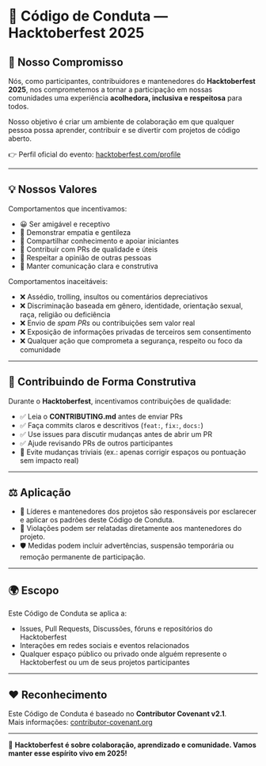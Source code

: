 # 🤝 Código de Conduta — Hacktoberfest 2025

## 🌟 Nosso Compromisso
Nós, como participantes, contribuidores e mantenedores do **Hacktoberfest 2025**, nos comprometemos a tornar a participação em nossas comunidades uma experiência **acolhedora, inclusiva e respeitosa** para todos.  

Nosso objetivo é criar um ambiente de colaboração em que qualquer pessoa possa aprender, contribuir e se divertir com projetos de código aberto.

👉 Perfil oficial do evento: [hacktoberfest.com/profile](https://hacktoberfest.com/profile)

---

## 💡 Nossos Valores
Comportamentos que incentivamos:
- 😀 Ser amigável e receptivo
- 👐 Demonstrar empatia e gentileza
- 📖 Compartilhar conhecimento e apoiar iniciantes
- 🎯 Contribuir com PRs de qualidade e úteis
- 🙏 Respeitar a opinião de outras pessoas
- 💬 Manter comunicação clara e construtiva

Comportamentos inaceitáveis:
- ❌ Assédio, trolling, insultos ou comentários depreciativos
- ❌ Discriminação baseada em gênero, identidade, orientação sexual, raça, religião ou deficiência
- ❌ Envio de *spam PRs* ou contribuições sem valor real
- ❌ Exposição de informações privadas de terceiros sem consentimento
- ❌ Qualquer ação que comprometa a segurança, respeito ou foco da comunidade

---

## 📝 Contribuindo de Forma Construtiva
Durante o **Hacktoberfest**, incentivamos contribuições de qualidade:
- ✅ Leia o **CONTRIBUTING.md** antes de enviar PRs
- ✅ Faça commits claros e descritivos (`feat:`, `fix:`, `docs:`)
- ✅ Use issues para discutir mudanças antes de abrir um PR
- ✅ Ajude revisando PRs de outros participantes
- 🚫 Evite mudanças triviais (ex.: apenas corrigir espaços ou pontuação sem impacto real)

---

## ⚖️ Aplicação
- 🚨 Líderes e mantenedores dos projetos são responsáveis por esclarecer e aplicar os padrões deste Código de Conduta.
- 📩 Violações podem ser relatadas diretamente aos mantenedores do projeto.
- 🛡️ Medidas podem incluir advertências, suspensão temporária ou remoção permanente de participação.

---

## 🌍 Escopo
Este Código de Conduta se aplica a:
- Issues, Pull Requests, Discussões, fóruns e repositórios do Hacktoberfest
- Interações em redes sociais e eventos relacionados
- Qualquer espaço público ou privado onde alguém represente o Hacktoberfest ou um de seus projetos participantes

---

## ❤️ Reconhecimento
Este Código de Conduta é baseado no **Contributor Covenant v2.1**.  
Mais informações: [contributor-covenant.org](https://www.contributor-covenant.org/)

---

🎃 **Hacktoberfest é sobre colaboração, aprendizado e comunidade. Vamos manter esse espírito vivo em 2025!**

